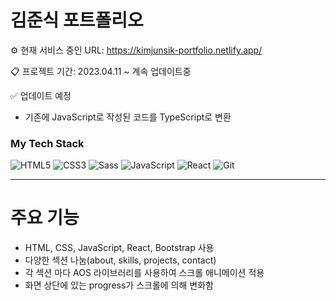 # 김준식 포트폴리오

⚙ 현재 서비스 중인 URL: <https://kimjunsik-portfolio.netlify.app/>

📋 프로젝트 기간: 2023.04.11 ~ 계속 업데이트중

✅ 업데이트 예정

- 기존에 JavaScript로 작성된 코드를 TypeScript로 변환

<h3> My Tech Stack </h3>

![HTML5](https://img.shields.io/badge/-HTML5-F05032?style=for-the-badge&logo=html5&logoColor=ffffff)
![CSS3](https://img.shields.io/badge/-CSS3-007ACC?style=for-the-badge&logo=css3)
![Sass](https://img.shields.io/badge/-Sass-CC6699?style=for-the-badge&logo=sass)
![JavaScript](https://img.shields.io/badge/-JavaScript-%23F7DF1C?style=for-the-badge&logo=javascript&logoColor=000000&labelColor=%23F7DF1C&color=%23FFCE5A)
![React](https://img.shields.io/badge/-React-222222?style=for-the-badge&logo=react)
![Git](https://img.shields.io/badge/-Git-F05032?style=for-the-badge&logo=git&logoColor=ffffff)

<hr/>

# 주요 기능

- HTML, CSS, JavaScript, React, Bootstrap 사용
- 다양한 섹션 나눔(about, skills, projects, contact)
- 각 섹션 마다 AOS 라이브러리를 사용하여 스크롤 애니메이션 적용
- 화면 상단에 있는 progress가 스크롤에 의해 변화함
